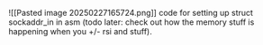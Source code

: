 ![[Pasted image 20250227165724.png]]
code for setting up struct sockaddr_in in asm (todo later:
check out how the memory stuff is happening when you +/- 
rsi and stuff).